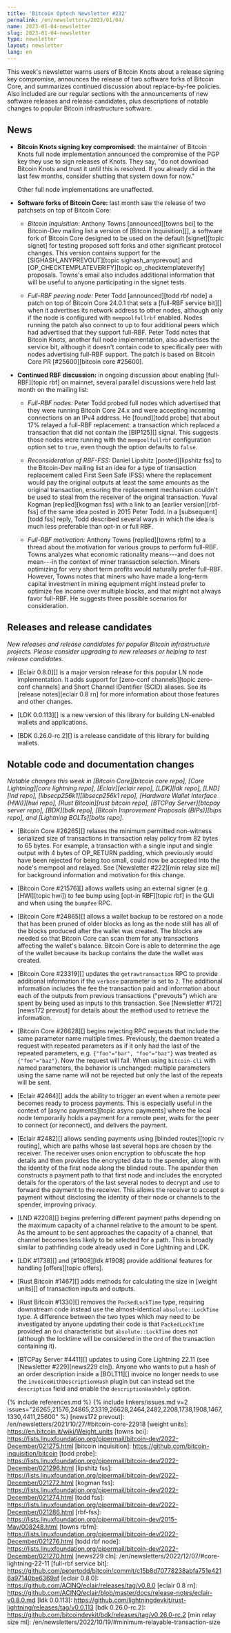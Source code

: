 ```yaml
---
title: 'Bitcoin Optech Newsletter #232'
permalink: /en/newsletters/2023/01/04/
name: 2023-01-04-newsletter
slug: 2023-01-04-newsletter
type: newsletter
layout: newsletter
lang: en
---
```

This week's newsletter warns users of Bitcoin Knots about a release
signing key compromise, announces the release of two software forks of
Bitcoin Core, and summarizes continued discussion about replace-by-fee
policies.  Also included are our regular sections with the announcements
of new software releases and release candidates, plus descriptions of
notable changes to popular Bitcoin infrastructure software.

## News

- **Bitcoin Knots signing key compromised:** the maintainer of Bitcoin
  Knots full node implementation announced the compromise of the PGP key
  they use to sign releases of Knots.  They say, "do not download
  Bitcoin Knots and trust it until this is resolved.  If you already did
  in the last few months, consider shutting that system down for now."
  <!-- https://web.archive.org/web/20230103220745/https://twitter.com/LukeDashjr/status/1609763079423655938 -->
  Other full node implementations are unaffected.


- **Software forks of Bitcoin Core:** last month saw the release of two
  patchsets on top of Bitcoin Core:

    - *Bitcoin Inquisition:* Anthony Towns [announced][towns bci] to the
      Bitcoin-Dev mailing list a version of [Bitcoin Inquisition][], a
      software fork of Bitcoin Core designed to be used on the default
      [signet][topic signet] for testing proposed soft forks and other
      significant protocol changes.  This version contains support for
      the [SIGHASH_ANYPREVOUT][topic sighash_anyprevout] and
      [OP_CHECKTEMPLATEVERIFY][topic op_checktemplateverify] proposals.
      Towns's email also includes additional information that will be
      useful to anyone participating in the signet tests.

    - *Full-RBF peering node:* Peter Todd [announced][todd rbf node] a
      patch on top of Bitcoin Core 24.0.1 that sets a [full-RBF service
      bit][] when it advertises its network address to other nodes,
      although only if the node is configured with `mempoolfullrbf`
      enabled.  Nodes running the patch also connect to up to four
      additional peers which had advertised that they support full-RBF.
      Peter Todd notes that Bitcoin Knots, another full node implementation, also
      advertises the service bit, although it doesn't contain code to
      specifically peer with nodes advertising full-RBF support.  The
      patch is based on Bitcoin Core PR [#25600][bitcoin core #25600].

- **Continued RBF discussion:** in ongoing discussion about enabling
  [full-RBF][topic rbf] on mainnet, several parallel discussions were
  held last month on the mailing list:

    - *Full-RBF nodes:* Peter Todd probed full nodes which advertised
      that they were running Bitcoin Core 24.x and were accepting
      incoming connections on an IPv4 address.  He [found][todd probe]
      that about 17% relayed a full-RBF replacement: a transaction which
      replaced a transaction that did not contain the [BIP125][]
      signal.  This suggests those nodes were running with
      the `mempoolfullrbf` configuration option set to `true`, even
      though the option defaults to `false`.

    - *Reconsideration of RBF-FSS:*  Daniel Lipshitz [posted][lipshitz
      fss] to the Bitcoin-Dev mailing list an idea for a type of
      transaction replacement called First Seen Safe (FSS) where the
      replacement would pay the original outputs at least the same
      amounts as the original transaction, ensuring the replacement
      mechanism couldn't be used to steal from the receiver of the
      original transaction.  Yuval Kogman [replied][kogman fss] with a
      link to an [earlier version][rbf-fss] of the same idea posted in
      2015 Peter Todd.  In a [subsequent][todd fss] reply, Todd
      described several ways in which the idea is much less preferable
      than opt-in or full RBF.

    - *Full-RBF motivation:* Anthony Towns [replied][towns rbfm] to a
      thread about the motivation for various groups to perform
      full-RBF.  Towns analyzes what economic rationality means---and
      does not mean---in the context of miner transaction selection.
      Miners optimizing for very short term profits would naturally
      prefer full-RBF.  However, Towns notes that miners who have made a
      long-term capital investment in mining equipment might instead
      prefer to optimize fee income over multiple blocks, and that might
      not always favor full-RBF.  He suggests three possible scenarios
      for consideration.

## Releases and release candidates

*New releases and release candidates for popular Bitcoin infrastructure
projects.  Please consider upgrading to new releases or helping to test
release candidates.*

- [Eclair 0.8.0][] is a major version release for this popular LN node
  implementation.  It adds support for [zero-conf channels][topic
  zero-conf channels] and Short Channel IDentifier (SCID) aliases.  See
  its [release notes][eclair 0.8 rn] for more information about those
  features and other changes.

- [LDK 0.0.113][] is a new version of this library for building
  LN-enabled wallets and applications.

- [BDK 0.26.0-rc.2][] is a release candidate of this library for
  building wallets.

## Notable code and documentation changes

*Notable changes this week in [Bitcoin Core][bitcoin core repo], [Core
Lightning][core lightning repo], [Eclair][eclair repo], [LDK][ldk repo],
[LND][lnd repo], [libsecp256k1][libsecp256k1 repo], [Hardware Wallet
Interface (HWI)][hwi repo], [Rust Bitcoin][rust bitcoin repo], [BTCPay
Server][btcpay server repo], [BDK][bdk repo], [Bitcoin Improvement
Proposals (BIPs)][bips repo], and [Lightning BOLTs][bolts repo].*

- [Bitcoin Core #26265][] relaxes the minimum permitted non-witness
  serialized size of transactions in transaction relay policy from 82
bytes to 65 bytes. For example, a transaction with a single input and
single output with 4 bytes of OP\_RETURN padding, which previously
would have been rejected for being too small, could now be accepted
into the node's mempool and relayed. See [Newsletter #222][min relay
size ml] for background information and motivation for this change.

- [Bitcoin Core #21576][] allows wallets using an external signer (e.g. [HWI][topic hwi]) to fee bump
  using [opt-in RBF][topic rbf] in the GUI and when using the `bumpfee` RPC.

- [Bitcoin Core #24865][] allows a wallet backup to be restored on a
  node that has been pruned of older blocks as long as the node still
  has all of the blocks produced after the wallet was created.  The
  blocks are needed so that Bitcoin Core can scan them for any
  transactions affecting the wallet's balance.  Bitcoin Core is able to
  determine the age of the wallet because its backup contains the date
  the wallet was created.

- [Bitcoin Core #23319][] updates the `getrawtransaction` RPC to provide
  additional information if the `verbose` parameter is set to `2`.  The
  additional information includes the fee the transaction paid and
  information about each of the outputs from previous transactions
  ("prevouts") which are spent by being used as inputs to this
  transaction.  See [Newsletter #172][news172 prevout] for details about
  the method used to retrieve the information.

- [Bitcoin Core #26628][] begins rejecting RPC requests that include the
  same parameter name multiple times.  Previously, the daemon treated a
  request with repeated parameters as if it only had the last of the repeated
  parameters, e.g. `{"foo"="bar", "foo"="baz"}` was treated as
  `{"foo"="baz"}`.  Now the request will fail.  When using `bitcoin-cli`
  with named parameters, the behavior is unchanged: multiple parameters using the same name
  will not be rejected but only the last of the repeats will be sent.

- [Eclair #2464][] adds the ability to trigger an event when a remote
  peer becomes ready to process payments.  This is especially useful in
  the context of [async payments][topic async payments] where the local
  node temporarily holds a payment for a remote peer, waits for the peer
  to connect (or reconnect), and delivers the payment.

- [Eclair #2482][] allows sending payments using [blinded routes][topic
  rv routing], which are paths whose last several hops are chosen
  by the receiver.  The receiver uses onion encryption to obfuscate the
  hop details and then provides the encrypted data to the spender, along with
  the identity of the first node along the blinded route.  The spender
  then constructs a payment path to that first node and includes the
  encrypted details for the operators of the last several nodes to
  decrypt and use to forward the payment to the receiver.  This allows
  the receiver to accept a payment without disclosing the identity of
  their node or channels to the spender, improving privacy.

- [LND #2208][] begins preferring different payment paths depending on
  the maximum capacity of a channel relative to the amount to be spent.
  As the amount to be sent approaches the capacity of a channel, that
  channel becomes less likely to be selected for a path.  This is
  broadly similar to pathfinding code already used in Core Lightning and
  LDK.

- [LDK #1738][] and [#1908][ldk #1908] provide additional features for handling
  [offers][topic offers].

- [Rust Bitcoin #1467][] adds methods for calculating the size in
  [weight units][] of transaction inputs and outputs.

- [Rust Bitcoin #1330][] removes the `PackedLockTime` type, requiring
  downstream code instead use the almost-identical `absolute::LockTime` type.  A
  difference between the two types which may need to be investigated by
  anyone updating their code is that `PackedLockTime` provided an `Ord`
  characteristic but `absolute::LockTime` does not (although the
  locktime will be considered in the `Ord` of the transaction containing
  it).

- [BTCPay Server #4411][] updates to using Core Lightning 22.11 (see
  [Newsletter #229][news229 cln]).  Anyone who wants to put a hash of an
  order description inside a [BOLT11][] invoice no longer needs to use the
  `invoiceWithDescriptionHash` plugin but can instead set the
  `description` field and enable the `descriptionHashOnly` option.

{% include references.md %}
{% include linkers/issues.md v=2 issues="26265,21576,24865,23319,26628,2464,2482,2208,1738,1908,1467,1330,4411,25600" %}
[news172 prevout]: /en/newsletters/2021/10/27/#bitcoin-core-22918
[weight units]: https://en.bitcoin.it/wiki/Weight_units
[towns bci]: https://lists.linuxfoundation.org/pipermail/bitcoin-dev/2022-December/021275.html
[bitcoin inquisition]: https://github.com/bitcoin-inquisition/bitcoin
[todd probe]: https://lists.linuxfoundation.org/pipermail/bitcoin-dev/2022-December/021296.html
[lipshitz fss]: https://lists.linuxfoundation.org/pipermail/bitcoin-dev/2022-December/021272.html
[kogman fss]: https://lists.linuxfoundation.org/pipermail/bitcoin-dev/2022-December/021274.html
[todd fss]: https://lists.linuxfoundation.org/pipermail/bitcoin-dev/2022-December/021286.html
[rbf-fss]: https://lists.linuxfoundation.org/pipermail/bitcoin-dev/2015-May/008248.html
[towns rbfm]: https://lists.linuxfoundation.org/pipermail/bitcoin-dev/2022-December/021276.html
[todd rbf node]: https://lists.linuxfoundation.org/pipermail/bitcoin-dev/2022-December/021270.html
[news229 cln]: /en/newsletters/2022/12/07/#core-lightning-22-11
[full-rbf service bit]: https://github.com/petertodd/bitcoin/commit/c15b8d70778238abfa751e4216a97140be6369af
[eclair 0.8.0]: https://github.com/ACINQ/eclair/releases/tag/v0.8.0
[eclair 0.8 rn]: https://github.com/ACINQ/eclair/blob/master/docs/release-notes/eclair-v0.8.0.md
[ldk 0.0.113]: https://github.com/lightningdevkit/rust-lightning/releases/tag/v0.0.113
[bdk 0.26.0-rc.2]: https://github.com/bitcoindevkit/bdk/releases/tag/v0.26.0-rc.2
[min relay size ml]: /en/newsletters/2022/10/19/#minimum-relayable-transaction-size
